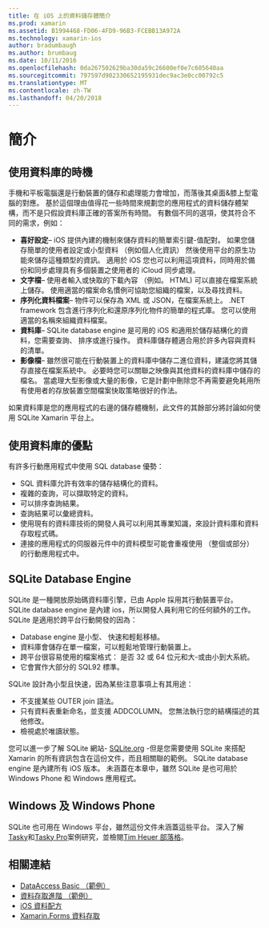 ```yaml
---
title: 在 iOS 上的資料儲存體簡介
ms.prod: xamarin
ms.assetid: B1994468-FD06-4FD9-96B3-FCEBB13A972A
ms.technology: xamarin-ios
author: bradumbaugh
ms.author: brumbaug
ms.date: 10/11/2016
ms.openlocfilehash: 0da267502629ba30da59c26600ef0e7c605640aa
ms.sourcegitcommit: 797597d902330652195931dec9ac3e0cc00792c5
ms.translationtype: MT
ms.contentlocale: zh-TW
ms.lasthandoff: 04/20/2018
---
```

# <a name="introduction"></a>簡介

## <a name="when-to-use-a-database"></a>使用資料庫的時機

手機和平板電腦還是行動裝置的儲存和處理能力會增加，而落後其桌面&amp;膝上型電腦的對應。 基於這個理由值得花一些時間來規劃您的應用程式的資料儲存體架構，而不是只假設資料庫正確的答案所有時間。 有數個不同的選項，使其符合不同的需求，例如：

-  **喜好設定**– iOS 提供內建的機制來儲存資料的簡單索引鍵-值配對。 如果您儲存簡單的使用者設定或小型資料 （例如個人化資訊） 然後使用平台的原生功能來儲存這種類型的資訊。 適用於 iOS 您也可以利用這項資料，同時用於備份和同步處理具有多個裝置之使用者的 iCloud 同步處理。
-  **文字檔**– 使用者輸入或快取的下載內容 （例如。 HTML) 可以直接在檔案系統上儲存。 使用適當的檔案命名慣例可協助您組織的檔案，以及尋找資料。
-  **序列化資料檔案**– 物件可以保存為 XML 或 JSON，在檔案系統上。 .NET framework 包含進行序列化和還原序列化物件的簡單的程式庫。 您可以使用適當的名稱來組織資料檔案。
-  **資料庫**– SQLite database engine 是可用的 iOS 和適用於儲存結構化的資料，您需要查詢、 排序或進行操作。 資料庫儲存體適合用於許多內容與資料的清單。
-  **影像檔**– 雖然很可能在行動裝置上的資料庫中儲存二進位資料，建議您將其儲存直接在檔案系統中。 必要時您可以關聯之映像與其他資料的資料庫中儲存的檔名。 當處理大型影像或大量的影像，它是計劃中刪除您不再需要避免耗用所有使用者的存放裝置空間檔案快取策略很好的作法。


如果資料庫是您的應用程式的右邊的儲存體機制，此文件的其餘部分將討論如何使用 SQLite Xamarin 平台上。

## <a name="advantages-of-using-a-database"></a>使用資料庫的優點

有許多行動應用程式中使用 SQL database 優勢：

-  SQL 資料庫允許有效率的儲存結構化的資料。
-  複雜的查詢，可以擷取特定的資料。
-  可以排序查詢結果。
-  查詢結果可以彙總資料。
-  使用現有的資料庫技術的開發人員可以利用其專業知識，來設計資料庫和資料存取程式碼。
-  連接的應用程式的伺服器元件中的資料模型可能會重複使用 （整個或部分） 的行動應用程式中。


## <a name="sqlite-database-engine"></a>SQLite Database Engine

SQLite 是一種開放原始碼資料庫引擎，已由 Apple 採用其行動裝置平台。 SQLite database engine 是內建 ios，所以開發人員利用它的任何額外的工作。 SQLite 是適用於跨平台行動開發的因為：

-  Database engine 是小型、 快速和輕鬆移植。
-  資料庫會儲存在單一檔案，可以輕鬆地管理行動裝置上。
-  跨平台很容易使用的檔案格式： 是否 32 或 64 位元和大-或由小到大系統。
-  它會實作大部分的 SQL92 標準。


SQLite 設計為小型且快速，因為某些注意事項上有其用途：

-  不支援某些 OUTER join 語法。
-  只有資料表重新命名，並支援 ADDCOLUMN。 您無法執行您的結構描述的其他修改。
-  檢視處於唯讀狀態。


您可以進一步了解 SQLite 網站- [SQLite.org](http://SQLite.org) -但是您需要使用 SQLite 來搭配 Xamarin 的所有資訊包含在這份文件，而且相關聯的範例。 SQLite database engine 是內建所有 iOS 版本。
未涵蓋在本章中，雖然 SQLite 是也可用於 Windows Phone 和 Windows 應用程式。

## <a name="windows-and-windows-phone"></a>Windows 及 Windows Phone

SQLite 也可用在 Windows 平台，雖然這份文件未涵蓋這些平台。
深入了解[Tasky](~/cross-platform/app-fundamentals/building-cross-platform-applications/case-study-tasky.md)和[Tasky Pro](http://docs.xamarin.com/guides/cross-platform/application_fundamentals/building_cross_platform_applications/case_study%3A_tasky)案例研究，並檢閱[Tim Heuer 部落格](http://timheuer.com/blog/archive/2012/06/28/seeding-your-metro-style-app-with-sqlite-database.aspx)。



## <a name="related-links"></a>相關連結

- [DataAccess Basic （範例）](https://github.com/xamarin/mobile-samples/tree/master/DataAccess/Basic)
- [資料存取進階 （範例）](https://github.com/xamarin/mobile-samples/tree/master/DataAccess/Advanced)
- [iOS 資料配方](https://developer.xamarin.com/recipes/ios/data/sqlite/)
- [Xamarin.Forms 資料存取](~/xamarin-forms/app-fundamentals/databases.md)
